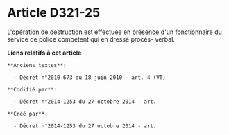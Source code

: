 # Article D321-25

L'opération de destruction est effectuée en présence d'un fonctionnaire du service de police compétent qui en dresse procès-
verbal.

**Liens relatifs à cet article**

	**Anciens textes**:

	  - Décret n°2010-673 du 18 juin 2010 - art. 4 (VT)

	**Codifié par**:

	  - Décret n°2014-1253 du 27 octobre 2014 - art.

	**Créé par**:

	  - Décret n°2014-1253 du 27 octobre 2014 - art.

